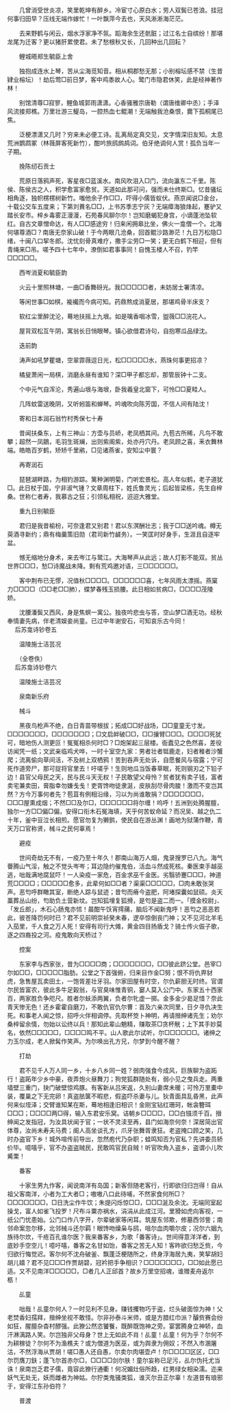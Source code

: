 <!-- { "loadSidebar": true } -->
　　几曾消受世炎凉，笑里乾坤有醉乡。冷宦寸心原白水；劳人双鬓已苍浪。挂冠何事归田早？压线无端作嫁忙！一叶飘萍今去也，天风淅淅海茫茫。

　　去来野鹤与闲云，烟水浮家净不氛。蹈海余生还骯脏；过江名士自缤纷！那堪龙尾为迁客？更以猪肝累使君。未了愁根秋又长，几回种出几回耘？

　　鲤城晤郑生毓臣上舍

　　独抱成连水上琴，苦从尘海觅知音。相从桐郡愁无那；小别榕坛感不禁（生昔肄业榕坛）！劫后莺□前日梦，客中鸡黍故人心。鹭门市隐君休笑，此是经神著作林！

　　别馆清尊□寂寥，鲤鱼城郭雨潇潇。心香骚雅宗唐勒（谓唐维卿中丞）；手泽风流接郑樵。万里壮游三鳀岛，一腔热血七鲲潮！无端触我沧桑恨，爨下孤桐尾已焦。

　　泛梗漂潇又几时？穷来未必便工诗。乱离局定真交见，文字情深旧友知。太息荒洲鹦鹉冢（林薇屏客死新竹），酣吟旅鸱鹧鸪词。伯牙绝调何人赏！孤负当年一子期。

　　挽陈纫石贡士

　　荒原日落鸦声死，客星夜□蓝溪水。南风吹泪入□门，流向瀛东二千里。陈侯、陈侯古之人，积学愈富家愈贫。天道如此那可问，强而未仕终斯□。忆昔骚坛相角逐，独帜楞楞树新竹。嗤他余子作□□，吓得小儒皆蚁伏。燕京闻说□金台，十载公交车五度来；下第刘蕡名□□，上书苏季志宁灰？无端瘴海狼烽起，蹇驴又踏长安市。梓乡毒雾正漫漫，石苑春风聊尔尔！岂知磨蝎犯身宫，小谪蓬池坠软红。自古文章憎命达，有人□□感途穷！归来闲拥皋比坐，佛火一龛僧一个。北海何堪尊酒□？南唐无奈家山破！于今两眼几沧桑，回首鲲沙路渺茫！九日万松隐□绪，十闽八口挈冬郎。沈忧刻骨真难疗，撒手尘劳□一笑；更无白鹤下相迎，但有青绳来□吊。嗟予四十七年中，潦倒如君事事同！自愧玉楼人不召，钓竿□□□□□。

　　西岑消夏和毓臣韵

　　火云十里照林塘，一曲□香舞砑光。我□□□□□者，未妨居士署清凉。

　　等闲世事□如棋，褦襶而今病可知。药鼎熬成消夏居，那堪鸡骨半床支？

　　软红尘里醉沈沦，蓦地扶摇上九垠。如是噙香咽冰雪，盥薇□□浣花人。

　　屋背双松互午阴，寓翁长日悄眼琴。镇心欲借君诗句，自抱寒瓜品绿沈。

　　迭前韵

　　涛声如吼梦瞿塘，空翠霏薇逗日光，松□□□□□水，燕珠何事更招凉？

　　橘叟萧闲一局棋，消磨永昼有谁知？深□甲子都忘却，那管辰钟十二支。

　　个中元气自浑沦，秀遍山垠与海垠，卧我羲皇北窗下，可怜□□夏畦人。

　　几阵蚊雷送晚阴，又听蚓笛和蝉琴。吟魂吹向陈芳国，不信人间有陆沈！

　　寄和日本润石翁竹村秀保七十寿

　　昔闻扶桑东，上有三神山：方壶与员峤，老凤栖其间。九苞古所稀，凡鸟不敢攀；超然一凤鶵，毛羽生斑斓，出则紫阁紫，处亦丹穴丹。老凤顾之喜，釆衣舞林端。皓皓百岁鹤，矫矫千里鹇，□见诸燕雀，安知尘中寰？

　　再寄润石

　　琵琶湖畔路，为相钓游踪。篱种渊明菊，门听宏景松。高人年似鹤，老子道犹□。此日杖于国，宁非淑气锺？文章周柱下，姓氏鲁灵光；后起皆梁栋，先生自梓桑。世称仁者寿，我慕古之狂；引领私相祝，迢迢大雅堂。

　　重九日别毓臣

　　君归是我昔榆枌，可奈逢君又别君！君以东溟酬壮志；我于□□送吟魂。樽无萸酒寻新约；鼎有梅羹策旧勋（君司新竹鹾务）。一笑匡时好身手，生涯且自逐牢盆。

　　憾无缩地分身术，来去岑江与鹭江。大海琴声从此远；故人灯影不能双。贫丛世界□□□，愁□诗魔战未降。剩有荒鸡邀对语，三□□□□□□。

　　客中荆布已无憀，况值秋□□□□。□□□□□□喜，七年风雨太漂摇。燕窠力□□□□（□□老□□肺），蝶梦春残玉损腰。此日相如贫病□，□□□□茂陵娇。

　　沈腰潘鬓又西风，身是焦螟一寓公。独夜吟悲虫与答，空山梦□酒无功。经秋奉情妻先病，伴老清娱妾尚童。已过中年谢安石，可知哀乐古今同！  
　 
后苏龛诗钞卷五

　　温陵施士洁芸况

　　（全卷佚）  
　 
后苏龛诗钞卷六

　　温陵施士洁芸况

　　泉南新乐府

　　械斗

　　黑夜鸟枪声不绝，白日青苗带根拔；拓成□□好战场，□□童童无寸发。□□□□□□□，□□□□□□□；□文启衅破□□，□□攘臂□□□。□□□□死犹可，暗地伤人测更叵！冤冤相杀何时□？□炮架起三层楼。衙蠹见之色然喜，差役访闻凭一纸；文武亲临鸡犬哗，一时十室空九家：男者壮者铤鹿走，妇者稚者沙蟹爬；流离偷向草间活，不及树上双栖鸦！苦到吞声无处诉，自愿餐风与宿露；宁可死作道旁尸，那可捉将官里去！吁嗟乎！生则地瓜当饭春草眠，死则钢刃之下铅子边！县官父母民之天，民与民斗天无权！子民敢望父母怜？贫者犹有卖子钱，富者卖宅兼卖田，膏脂幸勿嫌戋戋！吏胥馋吻徒隶涎，皮肤刮尽骨肉脧！激而不变岂其然？方今万事何者先？苞苴有例相沿缘，习以为尚谁敢捐？□□□□□□□，□□□屋熏成烟；不然□□及尔□，□□□□□□将尔缠！呜呼！五洲到处腾腥膻，独尔一方□□偏□偏，安得口衔木石冤海填，天乎何苦蚁命延？而况吴、越之仇二十年，釜中豆泣长相煎。愿官勿复为獭鹯，使民自在游丛渊！画地为狱蒲作鞭，青天万口官称贤，械斗之民何辜焉！

　　避疫

　　世间奇劫无不有，一疫乃至十年久！郡南山海万人烟，鬼录搜罗已八九。海气瞢腾山气淫，触之不觉头岑岑；耳边隐约催鬼伯，活血斗然成死核。秦医束手越巫逃，咄哉满地腐鼠吓！一人染疫一家危，百金求巫千金医。劣翳骄蹇□□□，神道荒□□□□；□□□□□愈多，此辈何如□□者？渠渠□□□□□，□肉未敢张哭声。恶匄呼群瞰其室，断绝人踪与鼠迹；昔匄而瘠今盗肥，阿堵探囊如鼠硕。炎天藁葬丛山纷，匄助负土营新坟。岂知狐埋复狐搰，是匄是盗二而一。「摸金校尉」、「发丘郎」，木石心肠鬼亦怵！晨酣午饫宵摴蒱，脑后不闻新鬼呼！恶匄之恶恶若此，彼苍降罚何时已？君不见前明崇祯癸未春，逻卒惊倒丧门神；又不见河北羊毛入茄里，千人食之万人死！安得有司行大傩，黄金四目扬盾戈？骑士传火侲子歌，逐之四裔投之河。疫鬼敢向天桥过？

　　控案

　　东家李与西家张，昔为□□□□商；□□□□□□□，□□彼此跻公堂。邑宰□尔如□□，□□□□□脂肪。公堂之下首强俯，归来目作金□努；恨不将仇畀豺虎，急售屋瓦卖田土，一饱胥差壮牙羽。尔家田屋有时空，尔仇薪胆无时终。官谓尔民皆富农，彼此多牛足榖翁，与官臭味惟青铜，窭人莫入公门中。东家五十西家百，两家胜负争咫尺。胜者尔蚨添两翼，负者尔牝虚一掷。金多金少曷足惜？奈此青天惨无色！还乡霍霍自磨刀，不敢仇官仇尔曹：首及六亲次同里，日夕寻仇决生死。和事老人闻之惊，招呼火伴相调停。先取杯筊卜神明，再请搢绅诸先生；劝尔桑梓留余情，勿始以讼终以兵！那知此辈山魈精，赚取茶□贪杯觥；上下其手妙莫名，依然□□□□□，□□□□鸣不平。山人歌此尔试听，尔□□□□□□。诸绅之力玉尔成，老人掀髯作笑声。为尔唤出孔方兄，尔梦到今醒不醒？

　　打劫

　　君不见千人万人同一乡，十乡八乡同一姓？弱肉强食今成风，巨族聊为盗跖行！盗跖年少乡中豪，夜弄炮火昼舞刀；狗党狐群随处有，弱小见之曳兵走。两重墙壁三重门，抉门破壁惊鸡豚。有客新从吕宋返，久别山妻席未暖；可怜万里橐中装，覆巢之下无完卵！真盗胠箧不暇悲，假盗吓杀妻与儿。狄青面具乱昏黑，此声何来似垤泽；交臂谁知某在斯，蓦地相逢旧相识！金刚宝钻红珊珂，帐衾簪珥□□□；□□□□两□得，输入东君安乐窝。诘朝乡□□□□，□□白镪须千百。搢绅闻之发指冠，为汝具状闻于官；一状不灵渎至再，县门如海奈何奈！深居简出官体尊，汝尚未寿夫马费；阍人高坐谈孔方，爪牙张舞胥隶狂。老盗掩口顾之笑，几时办盗官下乡！城外喧传前导出，忽然庖代乃杂职；蛙鸣知否为官私？先讲委员轿价毕。噫嘻乎，官不办盗盗贼民，民敢鸣官民自贼！听官吹角入盗乡，盗谓小儿吹觱栗！

　　番客

　　十家生男九作客，闻说南洋有岛国；新客但随老客行，行即欲归归岂得！自从祖父客南洋，小者为工大者□；嗷嗷八口此待哺，不然家食何所□？□□□□□□□，□日洗尘作牛饮；朱提闪烁惊□□，□□□涎及余沈。无端同室起操戈，富人如雀飞投罗！尺布斗粟亦祸水，涓涓从此成江河。里猾如虎向客视，一纸公门忧患始。公门口作八字开，尔辈破家等闲耳。筑屋东邻欺，修墓西邻訾；南邻命案忽尔移，北邻械斗还尔羁！眼馋吻燥枭与鸱，咀尔血肉嚼尔皮；况尔六姻九族待尔炊，千疮百孔谁尔医？我来番客乡，为歌「番客诗」。世间得意洋洋者，到底妙手空空儿！噫吁嘻，番客之名甘如饴，番客之苦无人知！客昨欲归愁乏赀，今归欲行悔觉迟。客尔何不沈舟破釜、飘蓬泛梗随所之，终身浮海居九夷，笑挈胡妇胡儿嬉？君不见□□□作贾胡碧，冠衿把手争相识？□□□□□□□，□□如此愿已适。又不见南洋□□□□□，□者几人正邱首？故乡万里空招魂，谁赠麦舟返尔柩！

　　乩童

　　咄哉！乩童尔何人？一时见利不见身。赚钱攫物巧于盗，烂头破面惊为神！父老焚香妇孺拜，搢绅坐视不敢怪。尔非孙泰斗米师，或是方腊红巾派？醵赀赛会纷如狂，腥膻杂杳村醪强。此獠公然恣饕餮，既醉既饱神之旁。宴罢腾身立神轿，血汗淋漓路人笑。尔岂独非父母身？世上无如此不肖！乩童！乩童！何为乎？尔何不为耕稼徒？尔何不为渔樵夫？或为僧道为医巫，或为舆隶为佣奴；不然入市溷屠沽，不然浮海从贾胡！嗟□愚人还自愚，尔卖尔肉堪壶卢！尔□□□□区区，□□尔罚膺刀鈇；蓬飞尔首赤尔□，□□□□剑尔肤！童尔妄称已足污，乩尔伪托尤当诛！泉南岂乏君子儒，竟容此獠行通衢！何况媚灶俗所趋，红男绿女相染濡。迩来妖气无处无，妖而雌者为神姑。尔狞类鬼骚类狐，谁灭尔丑正尔辜！左道昔有琅邪于，安得江东孙伯符？

　　普渡

